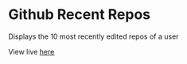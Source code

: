# Github Recent Repos
 Displays the 10 most recently edited repos of a user

View live [here](https://chrislrogers.github.io/github_recent_repos/)
